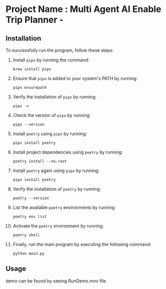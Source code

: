 # Project Name : Multi Agent AI Enable Trip Planner - 


## Installation

To successfully run the program, follow these steps:

1. Install `pipx` by running the command:
    ```
    brew install pipx
    ```

2. Ensure that `pipx` is added to your system's PATH by running:
    ```
    pipx ensurepath
    ```

3. Verify the installation of `pipx` by running:
    ```
    pipx -v
    ```

4. Check the version of `pipx` by running:
    ```
    pipx --version
    ```

5. Install `poetry` using `pipx` by running:
    ```
    pipx install poetry
    ```

6. Install project dependencies using `poetry` by running:
    ```
    poetry install --no-root
    ```

7. Install `poetry` again using `pipx` by running:
    ```
    pipx install poetry
    ```

8. Verify the installation of `poetry` by running:
    ```
    poetry --version
    ```

9. List the available `poetry` environments by running:
    ```
    poetry env list
    ```

10. Activate the `poetry` environment by running:
     ```
     poetry shell
     ```

11. Finally, run the main program by executing the following command:
     ```
     python main.py
     ```

## Usage
demo can be found by seeing RunDemo.mov file.


